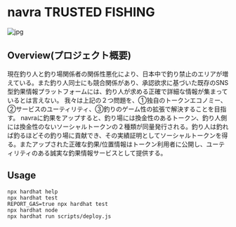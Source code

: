 # navra TRUSTED FISHING

![jpg](https://github.com/kotabrog/ft_mini_ls/blob/main/image/ft_mini_ls.jpg)


## Overview(プロジェクト概要)
現在釣り人と釣り場関係者の関係性悪化により、日本中で釣り禁止のエリアが増えている。また釣り人同士にも競合関係があり、承認欲求に基づいた既存のSNS型釣果情報プラットフォームには、釣り人が求める正確で詳細な情報が集まっているとは言えない。 我々は上記の２つ問題を、①独自のトークンエコノミー、②サービスのユーティリティ、③釣りのゲーム性の拡張で解決することを目指す。 navraに釣果をアップすると、釣り場には換金性のあるトークン、釣り人側には換金性のないソーシャルトークンの２種類が同量発行される。釣り人は釣れば釣るほどその釣り場に貢献でき、その実績証明としてソーシャルトークンを得る。またアップされた正確な釣果/位置情報はトークン利用者に公開し、ユーティリティのある誠実な釣果情報サービスとして提供する。

## Usage
```shell
npx hardhat help
npx hardhat test
REPORT_GAS=true npx hardhat test
npx hardhat node
npx hardhat run scripts/deploy.js
```
